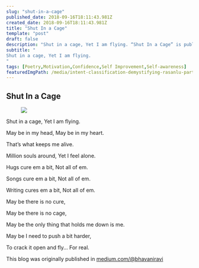 ```yaml
---
slug: "shut-in-a-cage"
published_date: 2018-09-16T18:11:43.981Z
created_date: 2018-09-16T18:11:43.981Z
title: "Shut In a Cage"
template: "post"
draft: false
description: "Shut in a cage, Yet I am flying. “Shut In a Cage” is published by Bhavani Ravi in Fiction Flows"
subtitle: "
Shut in a cage, Yet I am flying.
"
tags: [Poetry,Motivation,Confidence,Self Improvement,Self-awareness]
featuredImgPath: /media/intent-classification-demystifying-rasanlu-part-4-featured.png
---
```

## Shut In a Cage

<figure>

![](/media/shut-in-a-cage-0.png)

</figure>

Shut in a cage, Yet I am flying.

May be in my head, May be in my heart.

That’s what keeps me alive.

Million souls around, Yet I feel alone.

Hugs cure em a bit, Not all of em.

Songs cure em a bit, Not all of em.

Writing cures em a bit, Not all of em.

May be there is no cure,

May be there is no cage,

May be the only thing that holds me down is me.

May be I need to push a bit harder,

To crack it open and fly… For real.

This blog was originally published in [medium.com/@bhavaniravi](https://medium.com/@bhavaniravi)
